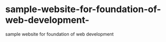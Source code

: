 # sample-website-for-foundation-of-web-development-
sample website for foundation of web development 
